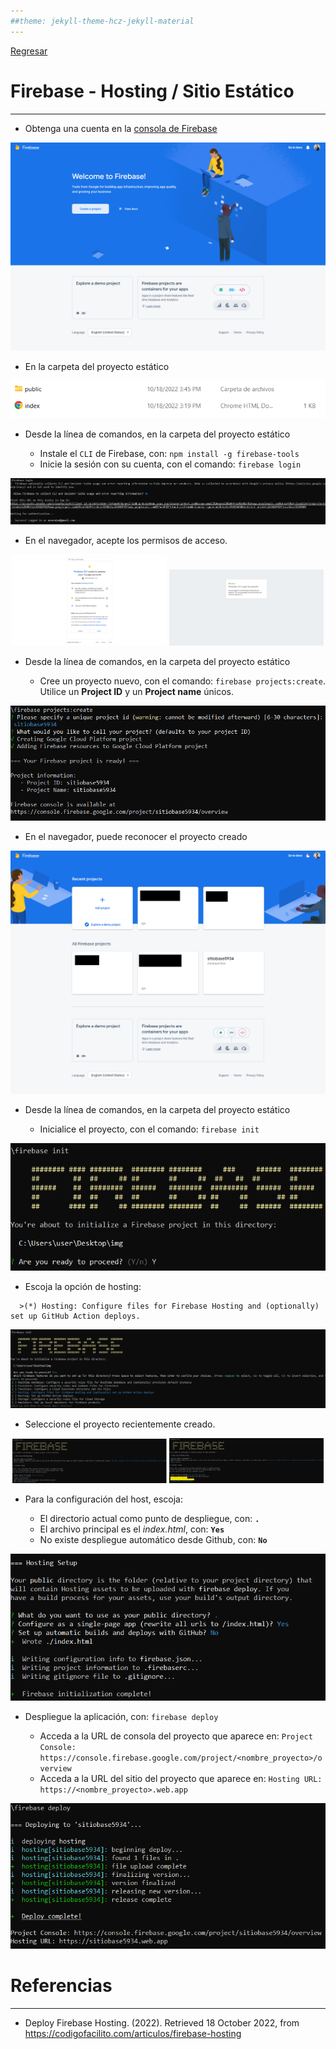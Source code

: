 ```yaml
---
##theme: jekyll-theme-hcz-jekyll-material
---
```


[Regresar](/DAWM/)

Firebase - Hosting / Sitio Estático
===================================

* * *

* Obtenga una cuenta en la [consola de Firebase](https://console.firebase.google.com/)

<p align="center">
  <img width="550" src ="imagenes/firebase_index.png">
</p>


* En la carpeta del proyecto estático

<p align="center">
  <img width="550" src ="imagenes/firebase_estatico.png">
</p>

* Desde la línea de comandos, en la carpeta del proyecto estático

  + Instale el `CLI` de Firebase, con: `npm install -g firebase-tools`
  + Inicie la sesión con su cuenta, con el comando: `firebase login`

<p align="center">
  <img width="550" src ="imagenes/firebase_login.png">
</p>

* En el navegador, acepte los permisos de acceso.

<p align="center">
  <img width="49%" src ="imagenes/firebase_permisos.png">
  <img width="49%" src ="imagenes/firebase_logged.png">
</p> 

* Desde la línea de comandos, en la carpeta del proyecto estático

  + Cree un proyecto nuevo, con el comando: `firebase projects:create`. Utilice un **Project ID** y un **Project name** únicos.

<p align="center">
  <img width="550" src ="imagenes/firebase_projectscreate1.png">
</p>


* En el navegador, puede reconocer el proyecto creado

<p align="center">
  <img width="550" src ="imagenes/firebase_projectscreate2.png">
</p>

* Desde la línea de comandos, en la carpeta del proyecto estático

  + Inicialice el proyecto, con el comando: `firebase init`

<p align="center">
  <img width="550" src ="imagenes/firebase_init1.png">
</p>

  + Escoja la opción de hosting: 

```
  >(*) Hosting: Configure files for Firebase Hosting and (optionally) set up GitHub Action deploys.
```

<p align="center">
  <img width="550" src ="imagenes/firebase_init2.png">
</p>

  + Seleccione el proyecto recientemente creado.

<p align="center">
  <img width="49%" src ="imagenes/firebase_init3.png">
  <img width="49%" src ="imagenes/firebase_init4.png">
</p> 

  + Para la configuración del host, escoja:

    - El directorio actual como punto de despliegue, con: **`.`**
    - El archivo principal es el _index.html_, con: **`Yes`**
    - No existe despliegue automático desde Github, con: **`No`**

<p align="center">
  <img width="550" src ="imagenes/firebase_init5.png">
</p>


  + Despliegue la aplicación, con: `firebase deploy`

    - Acceda a la URL de consola del proyecto que aparece en: `Project Console: https://console.firebase.google.com/project/<nombre_proyecto>/overview`
    - Acceda a la URL del sitio del proyecto que aparece en: `Hosting URL: https://<nombre_proyecto>.web.app`

<p align="center">
  <img width="550" src ="imagenes/firebase_deploy.png">
</p>


Referencias 
===========

* * *

* Deploy Firebase Hosting. (2022). Retrieved 18 October 2022, from https://codigofacilito.com/articulos/firebase-hosting